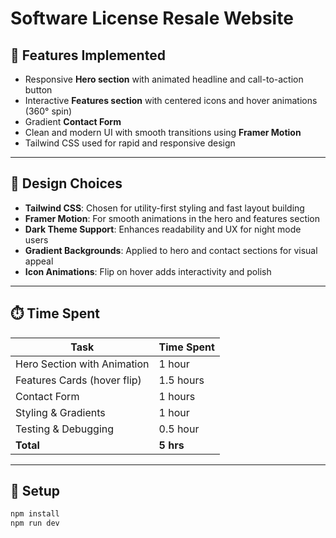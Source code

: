 # Software License Resale Website

## 🧩 Features Implemented

- Responsive **Hero section** with animated headline and call-to-action button
- Interactive **Features section** with centered icons and hover animations (360° spin)
- Gradient **Contact Form**
- Clean and modern UI with smooth transitions using **Framer Motion**
- Tailwind CSS used for rapid and responsive design

---

## 🎨 Design Choices

- **Tailwind CSS**: Chosen for utility-first styling and fast layout building
- **Framer Motion**: For smooth animations in the hero and features section
- **Dark Theme Support**: Enhances readability and UX for night mode users
- **Gradient Backgrounds**: Applied to hero and contact sections for visual appeal
- **Icon Animations**: Flip on hover adds interactivity and polish

---

## ⏱️ Time Spent

| Task                          | Time Spent |
|------------------------------|------------|
| Hero Section with Animation  | 1 hour     |
| Features Cards (hover flip)  | 1.5 hours  |
| Contact Form                 | 1 hours    |
| Styling & Gradients          | 1 hour     |
| Testing & Debugging          | 0.5 hour   |
| **Total**                    | **5 hrs**  |

---

## 🚀 Setup

```bash
npm install
npm run dev
